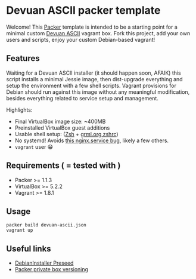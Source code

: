 # Devuan ASCII packer template

Welcome! This [Packer](https://www.packer.io/) template is intended to be a starting point for a minimal custom [Devuan ASCII](https://devuan.org/) vagrant box. Fork this project, add your own users and scripts, enjoy your custom Debian-based vagrant!

## Features

Waiting for a Devuan ASCII installer (it should happen soon, AFAIK) this script installs a minimal Jessie image, then dist-upgrade everything and setup the environment with a few shell scripts. Vagrant provisions for Debian should run against this image without any meaningful modification, besides everything related to service setup and management.

Highlights:

* Final VirtualBox image size: ~400MB
* Preinstalled VirtualBox guest additions
* Usable shell setup: ([Zsh](http://www.zsh.org/) + [grml.org zshrc](http://git.grml.org/f/grml-etc-core/etc/zsh/zshrc))
* No systemd! Avoids [this nginx.service bug](https://bugs.launchpad.net/ubuntu/+source/nginx/+bug/1581864), likely a few others.
* `vagrant` user :grin:


## Requirements ( = tested with )

* Packer >= 1.1.3
* VirtualBox >= 5.2.2
* Vagrant >= 1.8.1

## Usage

```
packer build devuan-ascii.json
vagrant up
```

## Useful links

* [DebianInstaller Preseed](https://wiki.debian.org/DebianInstaller/Preseed)
* [Packer private box versioning](https://stackoverflow.com/questions/31952257/local-packer-box-versioning)
